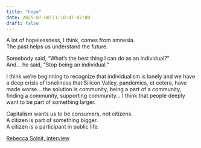 ```yaml
---
title: "hope"
date: 2025-07-08T11:10:47-07:00
draft: false
---
```

A lot of hopelessness, I think, comes from amnesia.<br>
The past helps us understand the future.

Somebody said, “What’s the best thing I can do as an individual?”<br>
And... he said, “Stop being an individual.”

I think we’re beginning to recognize that individualism is lonely and we have a deep crisis of loneliness
that Silicon Valley, pandemics, et cetera, have made worse... the solution is community, being a part of a community,
finding a community, supporting community... I think that people deeply want to be part of something larger. 

Capitalism wants us to be consumers, not citizens.<br>
A citizen is part of something bigger.<br>
A citizen is a participant in public life.

[Rebecca Solnit, interview](https://alumni.berkeley.edu/california-magazine/the-edge-podcast/the-edge-episode-22-the-edge-presents-climate-hope-and-science-from-the-science-of-happiness/)
